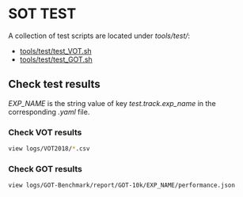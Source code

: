 # SOT TEST 

A collection of test scripts are located under _tools/test/_:

- [tools/test/test_VOT.sh](../../tools/test/test_VOT.sh)
- [tools/test/test_GOT.sh](../../tools/test/test_GOT.sh)

## Check test results

_EXP_NAME_ is the string value of key _test.track.exp_name_ in the corresponding _.yaml_ file.

### Check VOT results

```Bash
view logs/VOT2018/*.csv
```

### Check GOT results

```Bash
view logs/GOT-Benchmark/report/GOT-10k/EXP_NAME/performance.json
```
